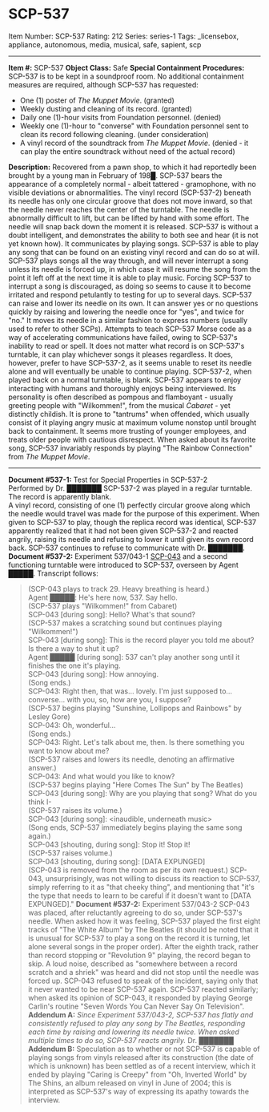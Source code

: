 # SCP-537
Item Number: SCP-537
Rating: 212
Series: series-1
Tags: _licensebox, appliance, autonomous, media, musical, safe, sapient, scp

---

**Item #:** SCP-537
**Object Class:** Safe
**Special Containment Procedures:** SCP-537 is to be kept in a soundproof room. No additional containment measures are required, although SCP-537 has requested:
  * One (1) poster of _The Muppet Movie_. (granted)
  * Weekly dusting and cleaning of its record. (granted)
  * Daily one (1)-hour visits from Foundation personnel. (denied)
  * Weekly one (1)-hour to "converse" with Foundation personnel sent to clean its record following cleaning. (under consideration)
  * A vinyl record of the soundtrack from _The Muppet Movie_. (denied - it can play the entire soundtrack without need of the actual record)

**Description:** Recovered from a pawn shop, to which it had reportedly been brought by a young man in February of 198█.
SCP-537 bears the appearance of a completely normal - albeit tattered - gramophone, with no visible deviations or abnormalities. The vinyl record (SCP-537-2) beneath its needle has only one circular groove that does not move inward, so that the needle never reaches the center of the turntable. The needle is abnormally difficult to lift, but can be lifted by hand with some effort. The needle will snap back down the moment it is released. SCP-537 is without a doubt intelligent, and demonstrates the ability to both see and hear (it is not yet known how). It communicates by playing songs.
SCP-537 is able to play any song that can be found on an existing vinyl record and can do so at will. SCP-537 plays songs all the way through, and will never interrupt a song unless its needle is forced up, in which case it will resume the song from the point it left off at the next time it is able to play music. Forcing SCP-537 to interrupt a song is discouraged, as doing so seems to cause it to become irritated and respond petulantly to testing for up to several days.
SCP-537 can raise and lower its needle on its own. It can answer yes or no questions quickly by raising and lowering the needle once for "yes", and twice for "no." It moves its needle in a similar fashion to express numbers (usually used to refer to other SCPs). Attempts to teach SCP-537 Morse code as a way of accelerating communications have failed, owing to SCP-537's inability to read or spell.
It does not matter what record is on SCP-537's turntable, it can play whichever songs it pleases regardless. It does, however, prefer to have SCP-537-2, as it seems unable to reset its needle alone and will eventually be unable to continue playing. SCP-537-2, when played back on a normal turntable, is blank.
SCP-537 appears to enjoy interacting with humans and thoroughly enjoys being interviewed. Its personality is often described as pompous and flamboyant - usually greeting people with "Wilkommen!", from the musical _Cabaret_ \- yet distinctly childish. It is prone to "tantrums" when offended, which usually consist of it playing angry music at maximum volume nonstop until brought back to containment. It seems more trusting of younger employees, and treats older people with cautious disrespect.
When asked about its favorite song, SCP-537 invariably responds by playing "The Rainbow Connection" from _The Muppet Movie_.
* * *
**Document #537-1:** Test for Special Properties in SCP-537-2  
Performed by Dr. ███████
SCP-537-2 was played in a regular turntable. The record is apparently blank.  
A vinyl record, consisting of one (1) perfectly circular groove along which the needle would travel was made for the purpose of this experiment. When given to SCP-537 to play, though the replica record was identical, SCP-537 apparently realized that it had not been given SCP-537-2 and reacted angrily, raising its needle and refusing to lower it until given its own record back. SCP-537 continues to refuse to communicate with Dr. ███████.
**Document #537-2:** Experiment 537/043-1
[SCP-043](/scp-043) and a second functioning turntable were introduced to SCP-537, overseen by Agent █████. Transcript follows:
> (SCP-043 plays to track 29. Heavy breathing is heard.)  
>  Agent █████: He's here now, 537. Say hello.  
>  (SCP-537 plays "Wilkommen!" from Cabaret)  
>  SCP-043 [during song]: Hello? What's that sound?  
>  (SCP-537 makes a scratching sound but continues playing "Wilkommen!")  
>  SCP-043 [during song]: This is the record player you told me about? Is there a way to shut it up?  
>  Agent █████ [during song]: 537 can't play another song until it finishes the one it's playing.  
>  SCP-043 [during song]: How annoying.  
>  (Song ends.)  
>  SCP-043: Right then, that was… lovely. I'm just supposed to… converse… with you, so, how are you, I suppose?  
>  (SCP-537 begins playing "Sunshine, Lollipops and Rainbows" by Lesley Gore)  
>  SCP-043: Oh, wonderful…  
>  (Song ends.)  
>  SCP-043: Right. Let's talk about me, then. Is there something you want to know about me?  
>  (SCP-537 raises and lowers its needle, denoting an affirmative answer.)  
>  SCP-043: And what would you like to know?  
>  (SCP-537 begins playing "Here Comes The Sun" by The Beatles)  
>  SCP-043 [during song]: Why are you playing that song? What do you think I-  
>  (SCP-537 raises its volume.)  
>  SCP-043 [during song]: <inaudible, underneath music>  
>  (Song ends, SCP-537 immediately begins playing the same song again.)  
>  SCP-043 [shouting, during song]: Stop it! Stop it!  
>  (SCP-537 raises volume.)  
>  SCP-043 [shouting, during song]: [DATA EXPUNGED]  
>  (SCP-043 is removed from the room as per its own request.)
SCP-043, unsurprisingly, was not willing to discuss its reaction to SCP-537, simply referring to it as "that cheeky thing", and mentioning that "it's the type that needs to learn to be careful if it doesn't want to [DATA EXPUNGED]."
**Document #537-2:** Experiment 537/043-2
SCP-043 was placed, after reluctantly agreeing to do so, under SCP-537's needle. When asked how it was feeling, SCP-537 played the first eight tracks of "The White Album" by The Beatles (it should be noted that it is unusual for SCP-537 to play a song on the record it is turning, let alone several songs in the proper order). After the eighth track, rather than record stopping or "Revolution 9" playing, the record began to skip. A loud noise, described as "somewhere between a record scratch and a shriek" was heard and did not stop until the needle was forced up.
SCP-043 refused to speak of the incident, saying only that it never wanted to be near SCP-537 again. SCP-537 reacted similarly; when asked its opinion of SCP-043, it responded by playing George Carlin's routine "Seven Words You Can Never Say On Television".
**Addendum A:** _Since Experiment 537/043-2, SCP-537 has flatly and consistently refused to play any song by The Beatles, responding each time by raising and lowering its needle twice. When asked multiple times to do so, SCP-537 reacts angrily._ Dr. ███████
**Addendum B:** Speculation as to whether or not SCP-537 is capable of playing songs from vinyls released after its construction (the date of which is unknown) has been settled as of a recent interview, which it ended by playing "Caring is Creepy" from "Oh, Inverted World" by The Shins, an album released on vinyl in June of 2004; this is interpreted as SCP-537's way of expressing its apathy towards the interview.